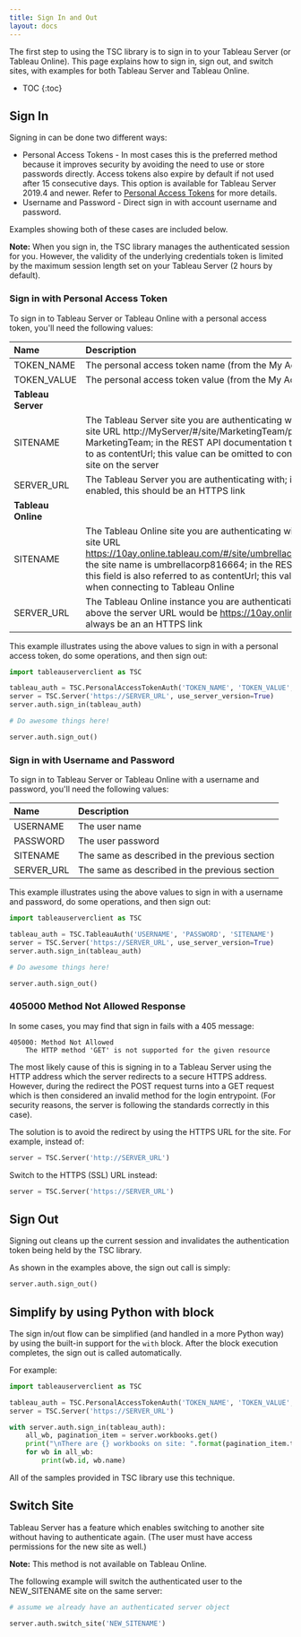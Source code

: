 ```yaml
---
title: Sign In and Out
layout: docs
---
```


The first step to using the TSC library is to sign in to your Tableau Server (or Tableau Online). This page explains how to sign in, sign out, and switch sites, with examples for both Tableau Server and Tableau Online.

* TOC
{:toc}

## Sign In

Signing in can be done two different ways:

* Personal Access Tokens - In most cases this is the preferred method because it improves security by avoiding the need to use or store passwords directly. Access tokens also expire by default if not used after 15 consecutive days. This option is available for Tableau Server 2019.4 and newer. Refer to [Personal Access Tokens](https://help.tableau.com/current/server/en-us/security_personal_access_tokens.htm) for more details.
* Username and Password - Direct sign in with account username and password.

Examples showing both of these cases are included below.

**Note:** When you sign in, the TSC library manages the authenticated session for you. However, the validity of the underlying credentials token is limited by the maximum session length set on your Tableau Server (2 hours by default).

### Sign in with Personal Access Token

To sign in to Tableau Server or Tableau Online with a personal access token, you'll need the following values:

Name | Description
:--- | :---
TOKEN_NAME | The personal access token name (from the My Account settings page)
TOKEN_VALUE | The personal access token value (from the My Account settings page)
**Tableau Server** |
SITENAME | The Tableau Server site you are authenticating with; for example in the site URL http://MyServer/#/site/MarketingTeam/projects, the site name is MarketingTeam; in the REST API documentation this field is also referred to as contentUrl; this value can be omitted to connect with the Default site on the server
SERVER_URL | The Tableau Server you are authenticating with; if your server has SSL enabled, this should be an HTTPS link
**Tableau Online** |
SITENAME | The Tableau Online site you are authenticating with; for example in the site URL https://10ay.online.tableau.com/#/site/umbrellacorp816664/workbooks, the site name is umbrellacorp816664; in the REST API documentation this field is also referred to as contentUrl; this value is always required when connecting to Tableau Online
SERVER_URL | The Tableau Online instance you are authenticating with; in the example above the server URL would be https://10ay.online.tableau.com; this will always be an an HTTPS link

This example illustrates using the above values to sign in with a personal access token, do some operations, and then sign out:

```py
import tableauserverclient as TSC

tableau_auth = TSC.PersonalAccessTokenAuth('TOKEN_NAME', 'TOKEN_VALUE', 'SITENAME')
server = TSC.Server('https://SERVER_URL', use_server_version=True)
server.auth.sign_in(tableau_auth)

# Do awesome things here!

server.auth.sign_out()
```

### Sign in with Username and Password

To sign in to Tableau Server or Tableau Online with a username and password, you'll need the following values:

Name | Description
:--- | :---
USERNAME | The user name
PASSWORD | The user password
SITENAME | The same as described in the previous section
SERVER_URL | The same as described in the previous section

This example illustrates using the above values to sign in with a username and password, do some operations, and then sign out:

```py
import tableauserverclient as TSC

tableau_auth = TSC.TableauAuth('USERNAME', 'PASSWORD', 'SITENAME')
server = TSC.Server('https://SERVER_URL', use_server_version=True)
server.auth.sign_in(tableau_auth)

# Do awesome things here!

server.auth.sign_out()
```

### 405000 Method Not Allowed Response

In some cases, you may find that sign in fails with a 405 message:
```
405000: Method Not Allowed
    The HTTP method 'GET' is not supported for the given resource
```

The most likely cause of this is signing in to a Tableau Server using the HTTP address which the server redirects to a secure HTTPS address. However, during the redirect the POST request turns into a GET request which is then considered an invalid method for the login entrypoint. (For security reasons, the server is following the standards correctly in this case).

The solution is to avoid the redirect by using the HTTPS URL for the site. For example, instead of:
```py
server = TSC.Server('http://SERVER_URL')
```

Switch to the HTTPS (SSL) URL instead:
```py
server = TSC.Server('https://SERVER_URL')
```

## Sign Out

Signing out cleans up the current session and invalidates the authentication token being held by the TSC library.

As shown in the examples above, the sign out call is simply:

```py
server.auth.sign_out()
```

## Simplify by using Python with block

The sign in/out flow can be simplified (and handled in a more Python way) by using the built-in support for the `with` block. After the block execution completes, the sign out is called automatically.

For example:

```py
import tableauserverclient as TSC

tableau_auth = TSC.PersonalAccessTokenAuth('TOKEN_NAME', 'TOKEN_VALUE', 'SITENAME')
server = TSC.Server('https://SERVER_URL')

with server.auth.sign_in(tableau_auth):
    all_wb, pagination_item = server.workbooks.get()
    print("\nThere are {} workbooks on site: ".format(pagination_item.total_available))
    for wb in all_wb:
        print(wb.id, wb.name)
```

All of the samples provided in TSC library use this technique.

## Switch Site

Tableau Server has a feature which enables switching to another site without having to authenticate again. (The user must have access permissions for the new site as well.)

**Note:** This method is not available on Tableau Online.

The following example will switch the authenticated user to the NEW_SITENAME site on the same server:

```py
# assume we already have an authenticated server object

server.auth.switch_site('NEW_SITENAME')
```
